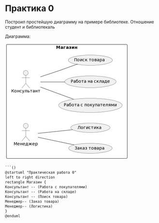 # Практика 0

Построил простейшую диаграмму на примере библиотеке. Отношение студент и библиотекаль

Диаграмма:

![All text](screenhots/1.png)

```()
```()
@startuml "Практическая работа 0"
left to right direction
rectangle Магазин {
Консультант -- (Работа с покупателями)
Консультант -- (Работа на складе)
Консультант -- (Поиск товара)
Менеджер-- (Заказ товара)
Менеджер-- (Логистика)
}
@enduml
```

